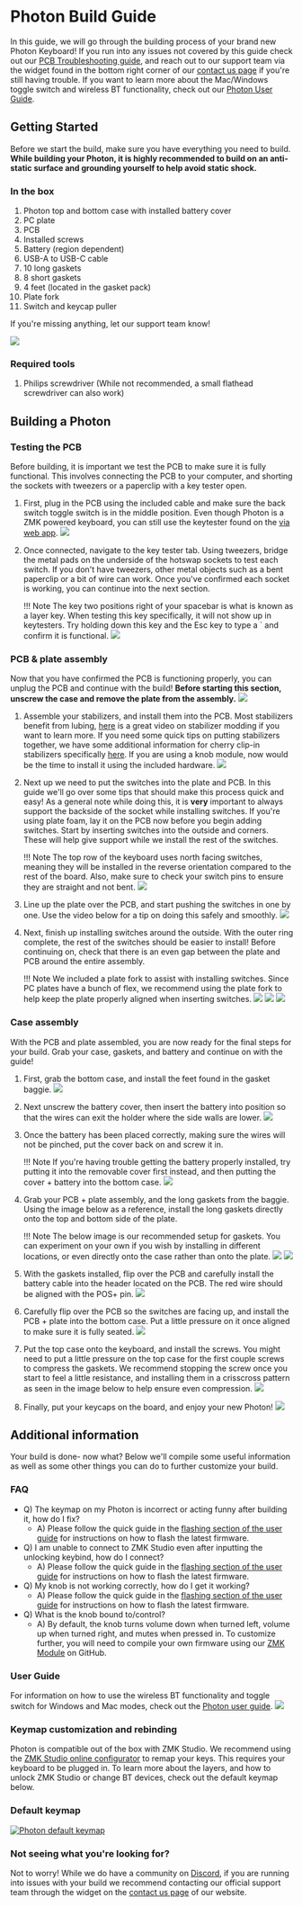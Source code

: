 # Photon Build Guide
In this guide, we will go through the building process of your brand new Photon Keyboard! If you run into any issues not covered by this guide check out our [PCB Troubleshooting guide](https://docs.cannonkeys.com/troubleshooting/), and reach out to our support team via the widget found in the bottom right corner of our [contact us page](https://cannonkeys.com/pages/contact-us) if you're still having trouble. If you want to learn more about the Mac/Windows toggle switch and wireless BT functionality, check out our [Photon User Guide](/photon-user-guide).

## Getting Started

Before we start the build, make sure you have everything you need to build. **While building your Photon, it is highly recommended to build on an anti-static surface and grounding yourself to help avoid static shock.**

### In the box

 1. Photon top and bottom case with installed battery cover
 2. PC plate
 3. PCB
 4. Installed screws
 5. Battery (region dependent)
 6. USB-A to USB-C cable
 7. 10 long gaskets
 8. 8 short gaskets
 9. 4 feet (located in the gasket pack)
 10. Plate fork
 11. Switch and keycap puller  

If you're missing anything, let our support team know!

   ![](images/photon/01-photon-included.jpg)

### Required tools

1. Philips screwdriver (While not recommended, a small flathead screwdriver can also work)

## Building a Photon

### Testing the PCB
Before building, it is important we test the PCB to make sure it is fully functional. This involves connecting the PCB to your computer, and shorting the sockets with tweezers or a paperclip with a key tester open.

1. First, plug in the PCB using the included cable and make sure the back switch toggle switch is in the middle position. Even though Photon is a ZMK powered keyboard, you can still use the keytester found on the [via web app](https://www.usevia.app/test).
    ![](images/photon/02-plug-in.jpg)

2. Once connected, navigate to the key tester tab. Using tweezers, bridge the metal pads on the underside of the hotswap sockets to test each switch. If you don't have tweezers, other metal objects such as a bent paperclip or a bit of wire can work. Once you've confirmed each socket is working, you can continue into the next section.

    !!! Note 
        The key two positions right of your spacebar is what is known as a layer key. When testing this key specifically, it will not show up in keytesters. Try holding down this key and the Esc key to type a ` and confirm it is functional.
    ![](images/photon/03-test-pcb.jpg)

### PCB & plate assembly

Now that you have confirmed the PCB is functioning properly, you can unplug the PCB and continue with the build! **Before starting this section, unscrew the case and remove the plate from the assembly.**
    ![](images/photon/04-disassemble.jpg)

1. Assemble your stabilizers, and install them into the PCB. Most stabilizers benefit from lubing,  [here](https://youtu.be/usNx1_d0HbQ?si=Rg8IWjJyQiyCb8HA) is a great video on stabilizer modding if you want to learn more. If you need some quick tips on putting stabilizers together, we have some additional information for cherry clip-in stabilizers specifically [here](https://docs.cannonkeys.com/bakeneko/#preparing-your-stabilizers). If you are using a knob module, now would be the time to install it using the included hardware.
    ![](images/photon/05-stabs-installed.jpg)

2. Next up we need to put the switches into the plate and PCB. In this guide we'll go over some tips that should make this process quick and easy! As a general note while doing this, it is **very** important to always support the backside of the socket while installing switches. If you're using plate foam, lay it on the PCB now before you begin adding switches.
Start by inserting switches into the outside and corners. These will help give support while we install the rest of the switches.

    !!! Note 
        The top row of the keyboard uses north facing switches, meaning they will be installed in the reverse orientation compared to the rest of the board. Also, make sure to check your switch pins to ensure they are straight and not bent.
    ![](images/photon/06-install-outside.jpg)

3. Line up the plate over the PCB, and start pushing the switches in one by one. Use the video below for a tip on doing this safely and smoothly.
    ![](images/photon/07-install-switch.gif)

4. Next, finish up installing switches around the outside. With the outer ring complete, the rest of the switches should be easier to install! Before continuing on, check that there is an even gap between the plate and PCB around the entire assembly.

    !!! Note 
        We included a plate fork to assist with installing switches. Since PC plates have a bunch of flex, we recommend using the plate fork to help keep the plate properly aligned when inserting switches.
    ![](images/photon/08-fork-use.jpg)
    ![](images/photon/09-side-build.jpg)
    ![](images/photon/10-all-switches-installed.jpg)

### Case assembly

With the PCB and plate assembled, you are now ready for the final steps for your build. Grab your case, gaskets, and battery and continue on with the guide!

1. First, grab the bottom case, and install the feet found in the gasket baggie. 
    ![](images/photon/11-feet.jpg)

2. Next unscrew the battery cover, then insert the battery into position so that the wires can exit the holder where the side walls are lower.
    ![](images/photon/12-battery-install.jpg)

3. Once the battery has been placed correctly, making sure the wires will not be pinched, put the cover back on and screw it in.

    !!! Note 
        If you're having trouble getting the battery properly installed, try putting it into the removable cover first instead, and then putting the cover + battery into the bottom case.
    ![](images/photon/13-cover-install)

4. Grab your PCB + plate assembly, and the long gaskets from the baggie. Using the image below as a reference, install the long gaskets directly onto the top and bottom side of the plate.

    !!! Note 
        The below image is our recommended setup for gaskets. You can experiment on your own if you wish by installing in different locations, or even directly onto the case rather than onto the plate.
    ![](images/photon/14-gasket-install-top.jpg)
    ![](images/photon/15-gasket-install-bot.jpg)

5. With the gaskets installed, flip over the PCB and carefully install the battery cable into the header located on the PCB. The red wire should be aligned with the POS+ pin.
    ![](images/photon/16-battery-plug.jpg)

6. Carefully flip over the PCB so the switches are facing up, and install the PCB + plate into the bottom case. Put a little pressure on it once aligned to make sure it is fully seated.
    ![](images/photon/17-install-plate-pcb.jpg)

7. Put the top case onto the keyboard, and install the screws. You might need to put a little pressure on the top case for the first couple screws to compress the gaskets. We recommend stopping the screw once you start to feel a little resistance, and installing them in a crisscross pattern as seen in the image below to help ensure even compression.
    ![](images/photon/18-screw-case-labeled.jpg)

8. Finally, put your keycaps on the board, and enjoy your new Photon!
    ![](images/photon/19-caps-done.jpg)

## Additional information
Your build is done- now what? Below we'll compile some useful information as well as some other things you can do to further customize your build.

### FAQ
- Q) The keymap on my Photon is incorrect or acting funny after building it, how do I fix?
     - A) Please follow the quick guide in the [flashing section of the user guide](/photon-user-guide/#flashing) for instructions on how to flash the latest firmware.
- Q) I am unable to connect to ZMK Studio even after inputting the unlocking keybind, how do I connect?
     - A) Please follow the quick guide in the [flashing section of the user guide](/photon-user-guide/#flashing) for instructions on how to flash the latest firmware.
- Q) My knob is not working correctly, how do I get it working?
     - A) Please follow the quick guide in the [flashing section of the user guide](/photon-user-guide/#flashing) for instructions on how to flash the latest firmware.
- Q) What is the knob bound to/control?
     - A) By default, the knob turns volume down when turned left, volume up when turned right, and mutes when pressed in. To customize further, you will need to compile your own firmware using our [ZMK Module](https://github.com/cannonkeys/zmk-cannonkeys-keyboards) on GitHub.

### User Guide
For information on how to use the wireless BT functionality and toggle switch for Windows and Mac modes, check out the [Photon user guide](/photon-user-guide).
![](images/photon/toggle-switch-label.png)

### Keymap customization and rebinding
Photon is compatible out of the box with ZMK Studio. We recommend using the [ZMK Studio online configurator](https://zmk.studio/) to remap your keys. This requires your keyboard to be plugged in. To learn more about the layers, and how to unlock ZMK Studio or change BT devices, check out the default keymap below.

### Default keymap

[ ![Photon default keymap](images/photon/photon-KLE-labeled-split.png)](images/photon/photon-KLE-labeled-split.png)

### Not seeing what you're looking for?
Not to worry! While we do have a community on [Discord](https://discord.com/invite/DKpykqYKAe), if you are running into issues with your build we recommend contacting our official support team through the widget on the [contact us page](https://cannonkeys.com/pages/contact-us) of our website.
